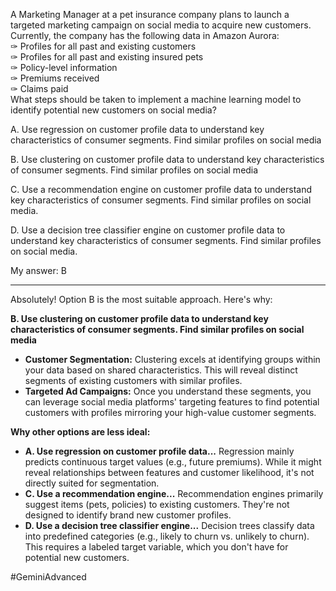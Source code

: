 A Marketing Manager at a pet insurance company plans to launch a targeted marketing campaign on social media to acquire new customers. Currently, the company has the following data in Amazon Aurora:  
✑ Profiles for all past and existing customers  
✑ Profiles for all past and existing insured pets  
✑ Policy-level information  
✑ Premiums received  
✑ Claims paid  
What steps should be taken to implement a machine learning model to identify potential new customers on social media?  

A. Use regression on customer profile data to understand key characteristics of consumer segments. Find similar profiles on social media

B. Use clustering on customer profile data to understand key characteristics of consumer segments. Find similar profiles on social media

C. Use a recommendation engine on customer profile data to understand key characteristics of consumer segments. Find similar profiles on social media.

D. Use a decision tree classifier engine on customer profile data to understand key characteristics of consumer segments. Find similar profiles on social media.

My answer: B

---

Absolutely! Option B is the most suitable approach. Here's why:

**B. Use clustering on customer profile data to understand key characteristics of consumer segments. Find similar profiles on social media**

- **Customer Segmentation:** Clustering excels at identifying groups within your data based on shared characteristics. This will reveal distinct segments of existing customers with similar profiles.
- **Targeted Ad Campaigns:** Once you understand these segments, you can leverage social media platforms' targeting features to find potential customers with profiles mirroring your high-value customer segments.

**Why other options are less ideal:**

- **A. Use regression on customer profile data...** Regression mainly predicts continuous target values (e.g., future premiums). While it might reveal relationships between features and customer likelihood, it's not directly suited for segmentation.
- **C. Use a recommendation engine...** Recommendation engines primarily suggest items (pets, policies) to existing customers. They're not designed to identify brand new customer profiles.
- **D. Use a decision tree classifier engine...** Decision trees classify data into predefined categories (e.g., likely to churn vs. unlikely to churn). This requires a labeled target variable, which you don't have for potential new customers.

#GeminiAdvanced 